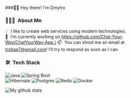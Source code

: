 ###👋🏻 Hey there! I'm Dmytro

### 👨🏻‍💻 &nbsp;About Me

💡 &nbsp;I like to create web services using modern technologies.\
🔭 &nbsp;I’m currently working on https://github.com/Chat-Your-Way/ChatYourWay-App.\
📫 &nbsp;You can shoot me an email at trohae7@gmail.com! I'll try to respond as soon as I can.

### 🛠 &nbsp;Tech Stack

![Java](https://img.shields.io/badge/Java-ED8B00?style=for-the-badge&logo=java&logoColor=white)
![Spring Boot](https://img.shields.io/badge/Spring%20Boot-6DB33F.svg?style=for-the-badge&logo=Spring-Boot&logoColor=white) <br>
![Hibernate](https://img.shields.io/badge/Hibernate-59666C?style=for-the-badge&logo=Hibernate&logoColor=white)
![Postgres](https://img.shields.io/badge/postgres-%23316192.svg?style=for-the-badge&logo=postgresql&logoColor=white)
![Redis](https://img.shields.io/badge/redis-%23DD0031.svg?style=for-the-badge&logo=redis&logoColor=white)
![Docker](https://img.shields.io/badge/Docker-2496ED.svg?style=for-the-badge&logo=Docker&logoColor=white)

![My github stats](https://github-readme-stats.vercel.app/api?username=troha7&show_icons=true&theme=slateorange )
